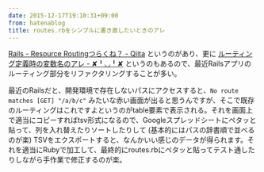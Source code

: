 ```yaml
---
date: 2015-12-17T19:10:31+09:00
from: hatenablog
title: routes.rbをシンプルに書き直したいときのアレ
---
```


<p><a href="http://qiita.com/r7kamura/items/dea3c58b6fc81142a363">Rails - Resource Routingつらくね？ - Qiita</a> というのがあり、更に <a href="http://r7kamura.hatenablog.com/entry/2015/12/10/151512">ルーティング定義時の変数名のアレ - ✘╹◡╹✘</a> というのもあるので、最近Railsアプリのルーティング部分をリファクタリングすることが多い。</p>

<p>最近のRailsだと、開発環境で存在しないパスにアクセスすると、<code>No route matches [GET] "/a/b/c"</code> みたいな赤い画面が出ると思うんですが、そこで既存のルーティングはこれですよというのがtable要素で表示される。それを画面上で適当にコピーすればtsv形式になるので、Googleスプレッドシートにペタッと貼って、列を入れ替えたりソートしたりして (基本的にはパスの辞書順で並べるのが楽) TSVをエクスポートすると、なんかいい感じのデータが得られます。それを適当にRubyで加工して、最終的にroutes.rbにペタッと貼ってテスト通したりしながら手作業で修正するのが楽。</p>


